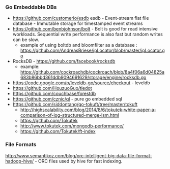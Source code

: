 

### Go Embeddable DBs
- https://github.com/customerio/esdb esdb - Event-stream flat file database - Immutable storage for timestamped event streams
- https://github.com/benbjohnson/bolt - Bolt is good for read intensive workloads. Sequential write performance is also fast but random writes can be slow. 
   - example of using boltdb and bloomfilter as a database : https://github.com/AndreasBriese/ipLocator/blob/master/ipLocator.go 
- RocksDB - https://github.com/facebook/rocksdb 
   - example: https://github.com/cockroachdb/cockroach/blob/8a4f06a6d04825a683b86bbd361ddb9094691629/storage/engine/rocksdb.go
- https://code.google.com/p/leveldb-go/source/checkout - leveldb
- https://github.com/HouzuoGuo/tiedot 
- https://github.com/couchbase/forestdb 
- https://github.com/cznic/ql - pure go embedded sql
- https://github.com/siddontang/go-tokuft/tree/master/tokuft
   - http://highscalability.com/blog/2014/8/6/tokutek-white-paper-a-comparison-of-log-structured-merge-lsm.html
   - https://github.com/Tokutek
   - http://www.tokutek.com/mongodb-performance/
   - https://github.com/Tokutek/ft-index

###  File Formats 
http://www.semantikoz.com/blog/orc-intelligent-big-data-file-format-hadoop-hive/  - ORC files used by hive for fast indexing.
